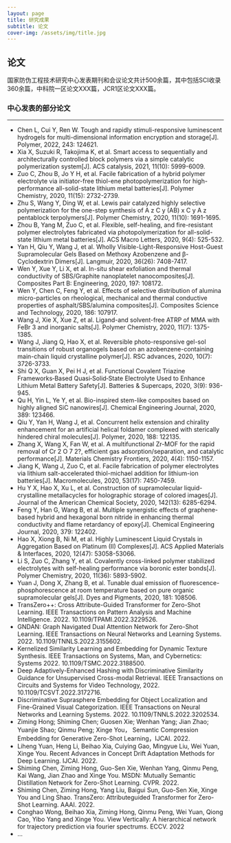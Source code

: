 ```yaml
---
layout: page
title: 研究成果
subtitle: 论文
cover-img: /assets/img/title.jpg
---
```

<!--
 * @Author: Conghao Wong
 * @Date: 2023-03-08 19:13:03
 * @LastEditors: Conghao Wong
 * @LastEditTime: 2023-03-11 19:01:50
 * @Description: file content
 * @Github: https://cocoon2wong.github.io
 * Copyright 2023 Conghao Wong, All Rights Reserved.
-->

## 论文

国家防伪工程技术研究中心发表期刊和会议论文共计500余篇，其中包括SCI收录360余篇，中科院一区论文XXX篇，JCR1区论文XXX篇。

### 中心发表的部分论文

---

- Chen L, Cui Y, Ren W. Tough and rapidly stimuli-responsive luminescent hydrogels for multi-dimensional information encryption and storage[J]. Polymer, 2022, 243: 124621.
- Xia X, Suzuki R, Takojima K, et al. Smart access to sequentially and architecturally controlled block polymers via a simple catalytic polymerization system[J]. ACS catalysis, 2021, 11(10): 5999-6009.
- Zuo C, Zhou B, Jo Y H, et al. Facile fabrication of a hybrid polymer electrolyte via initiator-free thiol-ene photopolymerization for high-performance all-solid-state lithium metal batteries[J]. Polymer Chemistry, 2020, 11(15): 2732-2739.
- Zhu S, Wang Y, Ding W, et al. Lewis pair catalyzed highly selective polymerization for the one-step synthesis of A z C y (AB) x C y A z pentablock terpolymers[J]. Polymer Chemistry, 2020, 11(10): 1691-1695.
- Zhou B, Yang M, Zuo C, et al. Flexible, self-healing, and fire-resistant polymer electrolytes fabricated via photopolymerization for all-solid-state lithium metal batteries[J]. ACS Macro Letters, 2020, 9(4): 525-532.
- Yan H, Qiu Y, Wang J, et al. Wholly Visible-Light-Responsive Host-Guest Supramolecular Gels Based on Methoxy Azobenzene and β-Cyclodextrin Dimers[J]. Langmuir, 2020, 36(26): 7408-7417.
- Wen Y, Xue Y, Li X, et al. In-situ shear exfoliation and thermal conductivity of SBS/Graphite nanoplatelet nanocomposites[J]. Composites Part B: Engineering, 2020, 197: 108172.
- Wen Y, Chen C, Feng Y, et al. Effects of selective distribution of alumina micro-particles on rheological, mechanical and thermal conductive properties of asphalt/SBS/alumina composites[J]. Composites Science and Technology, 2020, 186: 107917.
- Wang J, Xie X, Xue Z, et al. Ligand-and solvent-free ATRP of MMA with FeBr 3 and inorganic salts[J]. Polymer Chemistry, 2020, 11(7): 1375-1385.
- Wang J, Jiang Q, Hao X, et al. Reversible photo-responsive gel-sol transitions of robust organogels based on an azobenzene-containing main-chain liquid crystalline polymer[J]. RSC advances, 2020, 10(7): 3726-3733.
- Shi Q X, Guan X, Pei H J, et al. Functional Covalent Triazine Frameworks‐Based Quasi‐Solid‐State Electrolyte Used to Enhance Lithium Metal Battery Safety[J]. Batteries & Supercaps, 2020, 3(9): 936-945.
- Qu H, Yin L, Ye Y, et al. Bio-inspired stem-like composites based on highly aligned SiC nanowires[J]. Chemical Engineering Journal, 2020, 389: 123466.
- Qiu Y, Yan H, Wang J, et al. Concurrent helix extension and chirality enhancement for an artificial helical foldamer complexed with sterically hindered chiral molecules[J]. Polymer, 2020, 188: 122135.
- Zhang X, Wang X, Fan W, et al. A multifunctional Zr-MOF for the rapid removal of Cr 2 O 7 2?, efficient gas adsorption/separation, and catalytic performance[J]. Materials Chemistry Frontiers, 2020, 4(4): 1150-1157.
- Jiang K, Wang J, Zuo C, et al. Facile fabrication of polymer electrolytes via lithium salt-accelerated thiol-michael addition for lithium-ion batteries[J]. Macromolecules, 2020, 53(17): 7450-7459.
- Hu Y X, Hao X, Xu L, et al. Construction of supramolecular liquid-crystalline metallacycles for holographic storage of colored images[J]. Journal of the American Chemical Society, 2020, 142(13): 6285-6294.
- Feng Y, Han G, Wang B, et al. Multiple synergistic effects of graphene-based hybrid and hexagonal born nitride in enhancing thermal conductivity and flame retardancy of epoxy[J]. Chemical Engineering Journal, 2020, 379: 122402.
- Hao X, Xiong B, Ni M, et al. Highly Luminescent Liquid Crystals in Aggregation Based on Platinum (II) Complexes[J]. ACS Applied Materials & Interfaces, 2020, 12(47): 53058-53066.
- Li S, Zuo C, Zhang Y, et al. Covalently cross-linked polymer stabilized electrolytes with self-healing performance via boronic ester bonds[J]. Polymer Chemistry, 2020, 11(36): 5893-5902.
- Yuan J, Dong X, Zhang B, et al. Tunable dual emission of fluorescence-phosphorescence at room temperature based on pure organic supramolecular gels[J]. Dyes and Pigments, 2020, 181: 108506.
- TransZero++: Cross Attribute-Guided Transformer for Zero-Shot Learning. IEEE Transactions on Pattern Analysis and Machine Intelligence. 2022. 10.1109/TPAMI.2022.3229526.
- GNDAN: Graph Navigated Dual Attention Network for Zero-Shot Learning. IEEE Transactions on Neural Networks and Learning Systems. 2022. 10.1109/TNNLS.2022.3155602.
- Kernelized Similarity Learning and Embedding for Dynamic Texture Synthesis. IEEE Transactions on Systems, Man, and Cybernetics: Systems 2022. 10.1109/TSMC.2022.3188500.
- Deep Adaptively-Enhanced Hashing with Discriminative Similarity Guidance for Unsupervised Cross-modal Retrieval. IEEE Transactions on Circuits and Systems for Video Technology, 2022. 10.1109/TCSVT.2022.3172716.
- Discriminative Suprasphere Embedding for Object Localization and Fine-Grained Visual Categorization. IEEE Transactions on Neural Networks and Learning Systems. 2022. 10.1109/TNNLS.2022.3202534.
- Ziming Hong; Shiming Chen; Guosen Xie; Wenhan Yang; Jian Zhao; Yuanjie Shao; Qinmu Peng; Xinge You， Semantic Compression Embedding for Generative Zero-Shot Learning，IJCAI. 2022.
- Liheng Yuan, Heng Li, Beihao Xia, Cuiying Gao, Mingyue Liu, Wei Yuan, Xinge You. Recent Advances in Concept Drift Adaptation Methods for Deep Learning. IJCAI. 2022. 
- Shiming Chen, Ziming Hong, Guo-Sen Xie, Wenhan Yang, Qinmu Peng, Kai Wang, Jian Zhao and Xinge You. MSDN: Mutually Semantic Distillation Network for Zero-Shot Learning. CVPR. 2022. 
- Shiming Chen, Ziming Hong, Yang Liu, Baigui Sun, Guo-Sen Xie, Xinge You and Ling Shao. TransZero: Attributeguided Transformer for Zero-Shot Learning. AAAI. 2022.
- Conghao Wong, Beihao Xia, Ziming Hong, Qinmu Peng, Wei Yuan, Qiong Cao, Yibo Yang and Xinge You. View Vertically: A hierarchical network for trajectory prediction via fourier spectrums. ECCV. 2022
- ...
